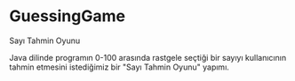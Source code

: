 # GuessingGame
 Sayı Tahmin Oyunu
 
 Java dilinde programın 0-100 arasında rastgele seçtiği bir sayıyı kullanıcının tahmin etmesini istediğimiz bir "Sayı Tahmin Oyunu" yapımı.
